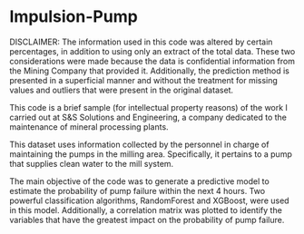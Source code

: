 # Impulsion-Pump

DISCLAIMER: The information used in this code was altered by certain percentages, in addition to using only an extract of the total data. These two considerations were made because the data is confidential information from the Mining Company that provided it. Additionally, the prediction method is presented in a superficial manner and without the treatment for missing values and outliers that were present in the original dataset.

This code is a brief sample (for intellectual property reasons) of the work I carried out at S&S Solutions and Engineering, a company dedicated to the maintenance of mineral processing plants.

This dataset uses information collected by the personnel in charge of maintaining the pumps in the milling area. Specifically, it pertains to a pump that supplies clean water to the mill system.

The main objective of the code was to generate a predictive model to estimate the probability of pump failure within the next 4 hours. Two powerful classification algorithms, RandomForest and XGBoost, were used in this model. Additionally, a correlation matrix was plotted to identify the variables that have the greatest impact on the probability of pump failure.
